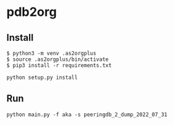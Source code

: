 # pdb2org

## Install

```
$ python3 -m venv .as2orgplus
$ source .as2orgplus/bin/activate
$ pip3 install -r requirements.txt
```

```
python setup.py install
```

## Run

```
python main.py -f aka -s peeringdb_2_dump_2022_07_31
```
